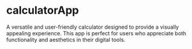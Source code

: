 # calculatorApp
A versatile and user-friendly calculator designed to provide a visually appealing experience. This app is perfect for users who appreciate both functionality and aesthetics in their digital tools.
